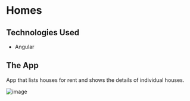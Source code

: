 # Homes

## Technologies Used
* Angular

## The App
App that lists houses for rent and shows the details of individual houses.

![image](https://github.com/younnes-chebli/homes/assets/106768273/3f541693-08f8-4ce1-85dd-59ec9e3d84c1)

